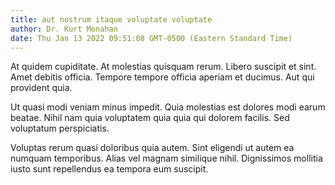 ```yaml
---
title: aut nostrum itaque voluptate voluptate
author: Dr. Kurt Monahan
date: Thu Jan 13 2022 09:51:08 GMT-0500 (Eastern Standard Time)
---
```

At quidem cupiditate. At molestias quisquam rerum. Libero suscipit et sint. Amet debitis officia. Tempore tempore officia aperiam et ducimus. Aut qui provident quia.

 Ut quasi modi veniam minus impedit. Quia molestias est dolores modi earum beatae. Nihil nam quia voluptatem quia quia qui dolorem facilis. Sed voluptatum perspiciatis.

 Voluptas rerum quasi doloribus quia autem. Sint eligendi ut autem ea numquam temporibus. Alias vel magnam similique nihil. Dignissimos mollitia iusto sunt repellendus ea tempora eum suscipit.